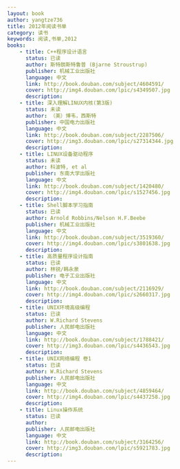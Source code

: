 ```yaml
---
layout: book
author: yangtze736
title: 2012年阅读书单
category: 读书
keywords: 阅读,书单,2012
books: 
    - title: C++程序设计语言
      status: 已读
      author: 斯特朗斯特鲁普 (Bjarne Stroustrup) 
      publisher: 机械工业出版社
      language: 中文
      link: http://book.douban.com/subject/4604591/
      cover: http://img4.douban.com/lpic/s4349507.jpg
      description: 
    - title: 深入理解LINUX内核(第3版)
      status: 未读
      author: （美）博韦，西斯特 
      publisher: 中国电力出版社
      language: 中文
      link: http://book.douban.com/subject/2287506/
      cover: http://img3.douban.com/lpic/s27314344.jpg
      description: 
    - title: LINUX设备驱动程序
      status: 未读
      author: 科波特, et al
      publisher: 东南大学出版社
      language: 中文
      link: http://book.douban.com/subject/1420480/
      cover: http://img4.douban.com/lpic/s1527456.jpg
      description: 
    - title: Shell脚本学习指南
      status: 已读
      author: Arnold Robbins/Nelson H.F.Beebe
      publisher: 机械工业出版社
      language: 中文
      link: http://book.douban.com/subject/3519360/
      cover: http://img4.douban.com/lpic/s3801638.jpg
      description:
    - title: 高质量程序设计指南
      status: 已读
      author: 林锐/韩永泉
      publisher: 电子工业出版社
      language: 中文
      link: http://book.douban.com/subject/2116929/
      cover: http://img4.douban.com/lpic/s2660317.jpg
      description:
    - title: UNIX环境高级编程
      status: 已读
      author: W.Richard Stevens
      publisher: 人民邮电出版社
      language: 中文
      link: http://book.douban.com/subject/1788421/
      cover: http://img3.douban.com/lpic/s4436543.jpg
      description:
    - title: UNIX网络编程 卷1
      status: 已读
      author: W.Richard Stevens
      publisher: 人民邮电出版社
      language: 中文
      link: http://book.douban.com/subject/4859464/
      cover: http://img4.douban.com/lpic/s4437258.jpg
      description: 
    - title: Linux操作系统
      status: 已读
      author: 
      publisher: 人民邮电出版社
      language: 中文
      link: http://book.douban.com/subject/3164256/
      cover: http://img3.douban.com/lpic/s5921783.jpg
      description: 
---
```


